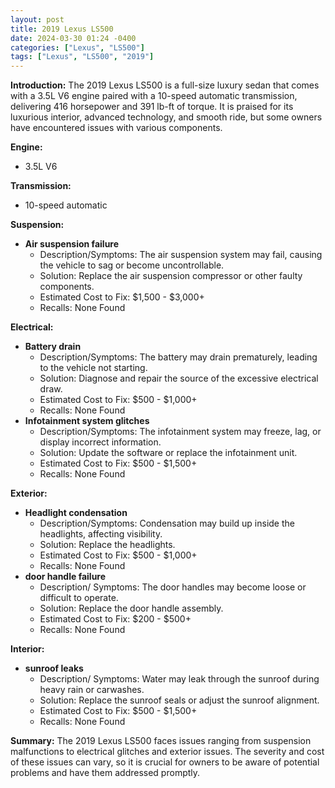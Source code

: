 ```yaml
---
layout: post
title: 2019 Lexus LS500
date: 2024-03-30 01:24 -0400
categories: ["Lexus", "LS500"]
tags: ["Lexus", "LS500", "2019"]
---
```

**Introduction:**
The 2019 Lexus LS500 is a full-size luxury sedan that comes with a 3.5L V6 engine paired with a 10-speed automatic transmission, delivering 416 horsepower and 391 lb-ft of torque. It is praised for its luxurious interior, advanced technology, and smooth ride, but some owners have encountered issues with various components.

**Engine:**
* 3.5L V6

**Transmission:**
* 10-speed automatic

**Suspension:**
* **Air suspension failure**
    * Description/Symptoms: The air suspension system may fail, causing the vehicle to sag or become uncontrollable.
    * Solution: Replace the air suspension compressor or other faulty components.
    * Estimated Cost to Fix: $1,500 - $3,000+
    * Recalls: None Found

**Electrical:**
* **Battery drain**
    * Description/Symptoms: The battery may drain prematurely, leading to the vehicle not starting.
    * Solution: Diagnose and repair the source of the excessive electrical draw.
    * Estimated Cost to Fix: $500 - $1,000+
    * Recalls: None Found
* **Infotainment system glitches**
    * Description/Symptoms: The infotainment system may freeze, lag, or display incorrect information.
    * Solution: Update the software or replace the infotainment unit.
    * Estimated Cost to Fix: $500 - $1,500+
    * Recalls: None Found

**Exterior:**
* **Headlight condensation**
    * Description/Symptoms: Condensation may build up inside the headlights, affecting visibility.
    * Solution: Replace the headlights.
    * Estimated Cost to Fix: $500 - $1,000+
    * Recalls: None Found
* **door handle failure**
    * Description/ Symptoms: The door handles may become loose or difficult to operate.
    * Solution: Replace the door handle assembly.
    * Estimated Cost to Fix: $200 - $500+
    * Recalls: None Found

**Interior:**
* **sunroof leaks**
    * Description/ Symptoms: Water may leak through the sunroof during heavy rain or carwashes.
    * Solution: Replace the sunroof seals or adjust the sunroof alignment.
    * Estimated Cost to Fix: $500 - $1,500+
    * Recalls: None Found

**Summary:**
The 2019 Lexus LS500 faces issues ranging from suspension malfunctions to electrical glitches and exterior issues. The severity and cost of these issues can vary, so it is crucial for owners to be aware of potential problems and have them addressed promptly.
